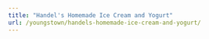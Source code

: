 ```yaml
---
title: "Handel's Homemade Ice Cream and Yogurt"
url: /youngstown/handels-homemade-ice-cream-and-yogurt/
---
```

